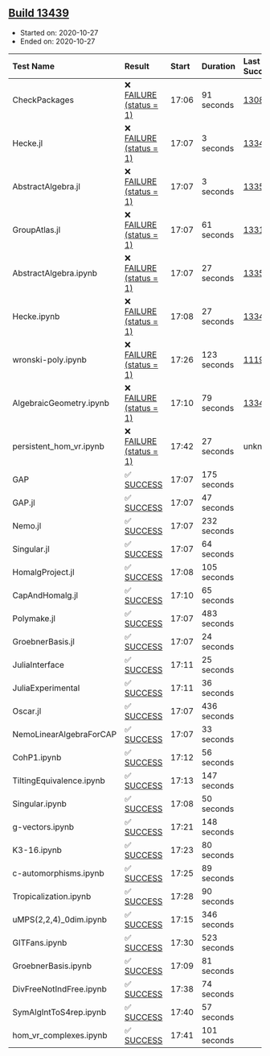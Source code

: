 ## [Build 13439](https://oscarci.mathematik.uni-kl.de/job/oscar/13439/)

* Started on: 2020-10-27
* Ended on: 2020-10-27

| Test Name    | Result | Start | Duration | Last Success | First Failure |
|:-------------|:-------|:------|:---------|:-------------|:--------------|
| CheckPackages | ❌ [FAILURE (status = 1)](https://oscarci.mathematik.uni-kl.de/job/oscar/13439/artifact/logs/build-13439/CheckPackages.log) | 17:06 | 91 seconds | [13085](https://oscarci.mathematik.uni-kl.de/job/oscar/13085/) | [13086](https://oscarci.mathematik.uni-kl.de/job/oscar/13086/) |
| Hecke.jl | ❌ [FAILURE (status = 1)](https://oscarci.mathematik.uni-kl.de/job/oscar/13439/artifact/logs/build-13439/Hecke.jl.log) | 17:07 | 3 seconds | [13341](https://oscarci.mathematik.uni-kl.de/job/oscar/13341/) | [13342](https://oscarci.mathematik.uni-kl.de/job/oscar/13342/) |
| AbstractAlgebra.jl | ❌ [FAILURE (status = 1)](https://oscarci.mathematik.uni-kl.de/job/oscar/13439/artifact/logs/build-13439/AbstractAlgebra.jl.log) | 17:07 | 3 seconds | [13355](https://oscarci.mathematik.uni-kl.de/job/oscar/13355/) | [13356](https://oscarci.mathematik.uni-kl.de/job/oscar/13356/) |
| GroupAtlas.jl | ❌ [FAILURE (status = 1)](https://oscarci.mathematik.uni-kl.de/job/oscar/13439/artifact/logs/build-13439/GroupAtlas.jl.log) | 17:07 | 61 seconds | [13311](https://oscarci.mathematik.uni-kl.de/job/oscar/13311/) | [13312](https://oscarci.mathematik.uni-kl.de/job/oscar/13312/) |
| AbstractAlgebra.ipynb | ❌ [FAILURE (status = 1)](https://oscarci.mathematik.uni-kl.de/job/oscar/13439/artifact/logs/build-13439/AbstractAlgebra.ipynb.log) | 17:07 | 27 seconds | [13355](https://oscarci.mathematik.uni-kl.de/job/oscar/13355/) | [13356](https://oscarci.mathematik.uni-kl.de/job/oscar/13356/) |
| Hecke.ipynb | ❌ [FAILURE (status = 1)](https://oscarci.mathematik.uni-kl.de/job/oscar/13439/artifact/logs/build-13439/Hecke.ipynb.log) | 17:08 | 27 seconds | [13341](https://oscarci.mathematik.uni-kl.de/job/oscar/13341/) | [13342](https://oscarci.mathematik.uni-kl.de/job/oscar/13342/) |
| wronski-poly.ipynb | ❌ [FAILURE (status = 1)](https://oscarci.mathematik.uni-kl.de/job/oscar/13439/artifact/logs/build-13439/wronski-poly.ipynb.log) | 17:26 | 123 seconds | [11192](https://oscarci.mathematik.uni-kl.de/job/oscar/11192/) | [11193](https://oscarci.mathematik.uni-kl.de/job/oscar/11193/) |
| AlgebraicGeometry.ipynb | ❌ [FAILURE (status = 1)](https://oscarci.mathematik.uni-kl.de/job/oscar/13439/artifact/logs/build-13439/AlgebraicGeometry.ipynb.log) | 17:10 | 79 seconds | [13341](https://oscarci.mathematik.uni-kl.de/job/oscar/13341/) | [13342](https://oscarci.mathematik.uni-kl.de/job/oscar/13342/) |
| persistent_hom_vr.ipynb | ❌ [FAILURE (status = 1)](https://oscarci.mathematik.uni-kl.de/job/oscar/13439/artifact/logs/build-13439/persistent_hom_vr.ipynb.log) | 17:42 | 27 seconds | unknown | unknown |
| GAP | ✅ [SUCCESS](https://oscarci.mathematik.uni-kl.de/job/oscar/13439/artifact/logs/build-13439/GAP.log) | 17:07 | 175 seconds |  |  |
| GAP.jl | ✅ [SUCCESS](https://oscarci.mathematik.uni-kl.de/job/oscar/13439/artifact/logs/build-13439/GAP.jl.log) | 17:07 | 47 seconds |  |  |
| Nemo.jl | ✅ [SUCCESS](https://oscarci.mathematik.uni-kl.de/job/oscar/13439/artifact/logs/build-13439/Nemo.jl.log) | 17:07 | 232 seconds |  |  |
| Singular.jl | ✅ [SUCCESS](https://oscarci.mathematik.uni-kl.de/job/oscar/13439/artifact/logs/build-13439/Singular.jl.log) | 17:07 | 64 seconds |  |  |
| HomalgProject.jl | ✅ [SUCCESS](https://oscarci.mathematik.uni-kl.de/job/oscar/13439/artifact/logs/build-13439/HomalgProject.jl.log) | 17:08 | 105 seconds |  |  |
| CapAndHomalg.jl | ✅ [SUCCESS](https://oscarci.mathematik.uni-kl.de/job/oscar/13439/artifact/logs/build-13439/CapAndHomalg.jl.log) | 17:10 | 65 seconds |  |  |
| Polymake.jl | ✅ [SUCCESS](https://oscarci.mathematik.uni-kl.de/job/oscar/13439/artifact/logs/build-13439/Polymake.jl.log) | 17:07 | 483 seconds |  |  |
| GroebnerBasis.jl | ✅ [SUCCESS](https://oscarci.mathematik.uni-kl.de/job/oscar/13439/artifact/logs/build-13439/GroebnerBasis.jl.log) | 17:07 | 24 seconds |  |  |
| JuliaInterface | ✅ [SUCCESS](https://oscarci.mathematik.uni-kl.de/job/oscar/13439/artifact/logs/build-13439/JuliaInterface.log) | 17:11 | 25 seconds |  |  |
| JuliaExperimental | ✅ [SUCCESS](https://oscarci.mathematik.uni-kl.de/job/oscar/13439/artifact/logs/build-13439/JuliaExperimental.log) | 17:11 | 36 seconds |  |  |
| Oscar.jl | ✅ [SUCCESS](https://oscarci.mathematik.uni-kl.de/job/oscar/13439/artifact/logs/build-13439/Oscar.jl.log) | 17:07 | 436 seconds |  |  |
| NemoLinearAlgebraForCAP | ✅ [SUCCESS](https://oscarci.mathematik.uni-kl.de/job/oscar/13439/artifact/logs/build-13439/NemoLinearAlgebraForCAP.log) | 17:07 | 33 seconds |  |  |
| CohP1.ipynb | ✅ [SUCCESS](https://oscarci.mathematik.uni-kl.de/job/oscar/13439/artifact/logs/build-13439/CohP1.ipynb.log) | 17:12 | 56 seconds |  |  |
| TiltingEquivalence.ipynb | ✅ [SUCCESS](https://oscarci.mathematik.uni-kl.de/job/oscar/13439/artifact/logs/build-13439/TiltingEquivalence.ipynb.log) | 17:13 | 147 seconds |  |  |
| Singular.ipynb | ✅ [SUCCESS](https://oscarci.mathematik.uni-kl.de/job/oscar/13439/artifact/logs/build-13439/Singular.ipynb.log) | 17:08 | 50 seconds |  |  |
| g-vectors.ipynb | ✅ [SUCCESS](https://oscarci.mathematik.uni-kl.de/job/oscar/13439/artifact/logs/build-13439/g-vectors.ipynb.log) | 17:21 | 148 seconds |  |  |
| K3-16.ipynb | ✅ [SUCCESS](https://oscarci.mathematik.uni-kl.de/job/oscar/13439/artifact/logs/build-13439/K3-16.ipynb.log) | 17:23 | 80 seconds |  |  |
| c-automorphisms.ipynb | ✅ [SUCCESS](https://oscarci.mathematik.uni-kl.de/job/oscar/13439/artifact/logs/build-13439/c-automorphisms.ipynb.log) | 17:25 | 89 seconds |  |  |
| Tropicalization.ipynb | ✅ [SUCCESS](https://oscarci.mathematik.uni-kl.de/job/oscar/13439/artifact/logs/build-13439/Tropicalization.ipynb.log) | 17:28 | 90 seconds |  |  |
| uMPS(2,2,4)_0dim.ipynb | ✅ [SUCCESS](https://oscarci.mathematik.uni-kl.de/job/oscar/13439/artifact/logs/build-13439/uMPS-2-2-4-_0dim.ipynb.log) | 17:15 | 346 seconds |  |  |
| GITFans.ipynb | ✅ [SUCCESS](https://oscarci.mathematik.uni-kl.de/job/oscar/13439/artifact/logs/build-13439/GITFans.ipynb.log) | 17:30 | 523 seconds |  |  |
| GroebnerBasis.ipynb | ✅ [SUCCESS](https://oscarci.mathematik.uni-kl.de/job/oscar/13439/artifact/logs/build-13439/GroebnerBasis.ipynb.log) | 17:09 | 81 seconds |  |  |
| DivFreeNotIndFree.ipynb | ✅ [SUCCESS](https://oscarci.mathematik.uni-kl.de/job/oscar/13439/artifact/logs/build-13439/DivFreeNotIndFree.ipynb.log) | 17:38 | 74 seconds |  |  |
| SymAlgIntToS4rep.ipynb | ✅ [SUCCESS](https://oscarci.mathematik.uni-kl.de/job/oscar/13439/artifact/logs/build-13439/SymAlgIntToS4rep.ipynb.log) | 17:40 | 57 seconds |  |  |
| hom_vr_complexes.ipynb | ✅ [SUCCESS](https://oscarci.mathematik.uni-kl.de/job/oscar/13439/artifact/logs/build-13439/hom_vr_complexes.ipynb.log) | 17:41 | 101 seconds |  |  |
